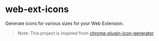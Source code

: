 # web-ext-icons

Generate icons for various sizes for your Web Extension.

> Note: This project is inspired from [chrome-plugin-icon-generator][1]

[1]: https://www.npmjs.com/package/chrome-plugin-icon-generator/v/1.0.0

